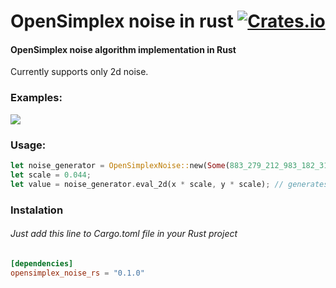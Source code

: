 # OpenSimplex noise in rust [![Crates.io][cr-badge]][cr]
[cr-badge]: https://img.shields.io/crates/v/opensimplex_noise_rs.svg
[cr]: https://crates.io/crates/opensimplex_noise_rs
#### OpenSimplex noise algorithm implementation in Rust

Currently supports only 2d noise.

### Examples:
<img src="https://i.imgur.com/9DCGzJh.png">

### Usage:
```rust
let noise_generator = OpenSimplexNoise::new(Some(883_279_212_983_182_319)); // if not provided, default seed is equal to 0
let scale = 0.044;
let value = noise_generator.eval_2d(x * scale, y * scale); // generates value in range (-1, 1)
```
### Instalation
###### Just add this line to Cargo.toml file in your Rust project
```toml
[dependencies]
opensimplex_noise_rs = "0.1.0"
```
